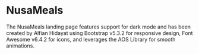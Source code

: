 # NusaMeals

The NusaMeals landing page features support for dark mode and has been created by Alfian Hidayat using Bootstrap v5.3.2 for responsive design, Font Awesome v6.4.2 for icons, and leverages the AOS Library for smooth animations.
